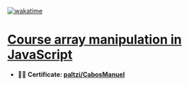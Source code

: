 [![wakatime](https://wakatime.com/badge/user/9e0548e0-ba44-4650-b0f1-5ece84453209/project/88be1836-97e7-42ef-aeef-38d13ebe677b.svg)](https://wakatime.com/badge/user/9e0548e0-ba44-4650-b0f1-5ece84453209/project/88be1836-97e7-42ef-aeef-38d13ebe677b)
# [Course array manipulation in JavaScript](https://platzi.com/cursos/arrays/)
 - 👨‍🎓 **Certificate: [paltzi/CabosManuel](https://platzi.com/p/CabosManuel/curso/2461-arrays/diploma/detalle/)**
